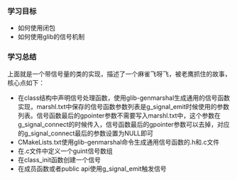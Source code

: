 ### 学习目标

- 如何使用闭包
- 如何使用glib的信号机制

### 学习总结

上面就是一个带信号量的类的实现，描述了一个麻雀飞呀飞，被老鹰抓住的故事，核心点如下：

- 在class结构中声明信号处理函数，使用glib-genmarshal生成通用的信号函数实现，marshl.txt中保存的信号函数参数列表是g_signal_emit时候使用的参数列表。信号函数最后的gpointer参数不需要写入marshl.txt中，这个参数在g_signal_connect的时候传入，信号函数最后的gpointer参数可以去掉，对应的g_signal_connect最后的参数设置为NULL即可
- CMakeLists.txt使用glib-genmarshal命令生成通用信号函数的.h和.c文件
- 在.c文件中定义一个guint信号数组
- 在class_init函数创建一个信号
- 在成员函数或者public api使用g_signal_emit触发信号

